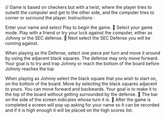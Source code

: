 // Game is based on checkers but with a twist, where the player tries to outwitt the computer and get to the other side, and the computer tries to corner or surround the player. 
Instructions :


Enter your name and select Play to begin the game.
 Select your game mode. Play with a friend or try your luck against the computer, either as 
Johnny or the SEC defense. 
 Next select the SEC Defense you will be running against.

When playing as the Defense, select one piece per turn and move it around by using the adjacent black squares. The 
defense may only move forward. Your goal is to try and trap Johnny or reach the bottom of the board before Johnny 
reaches the top

When playing as Johnny select the black square that you wish to start on, on the bottom of the board. Move by selecting 
the black squares adjacent to yours. You can move forward and backwards. Your goal is to make it to the top of the board 
without getting surrounded by the defense. 
 The bar on the side of the screen indicates whose turn it is. 
 After the game is completed a screen will pop up asking for your name so it can be recorded and if it is high enough it will 
be placed on the high scores list. 
